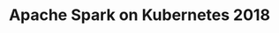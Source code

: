 ---
title: "Apache Spark on Kubernetes 2018"
description: "Have you ever wondered how to implement your own operator pattern for you service X in Kubernetes? You can learn this in this session and see an example of open-source project that does spawn Apache Spark clusters on Kubernetes and OpenShift following the pattern. You will leave this talk with a better understanding of how spark-on-k8s native scheduling mechanism can be leveraged and how you can wrap your own service into operator pattern not only in Go lang but also in Java. Let's make the data science more scalable in a cloud native fashion."
link: "https://www.openslava.sk/2018/#/program/ee9682f2-af51-49f5-9fde-99ca4c1e2ce6"
tags: ["spark", "OpenSlava", "openshift", "notebook"]
weight: 600
year: 2018
draft: false
---